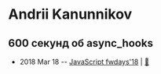 # Andrii Kanunnikov

## 600 секунд об async_hooks
- 2018 Mar 18 -- [JavaScript fwdays&#39;18](https://youtu.be/8ut7bRzj-vU)  | [:notebook:](https://www.slideshare.net/fwdays/600-asynchooks)  

